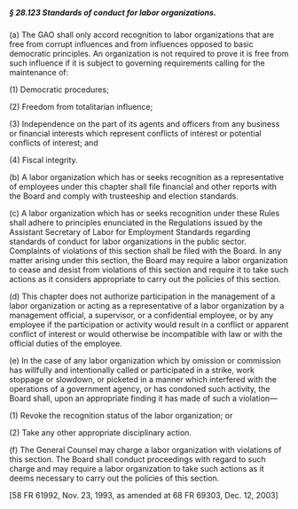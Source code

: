 ##### § 28.123 Standards of conduct for labor organizations. #####

(a) The GAO shall only accord recognition to labor organizations that are free from corrupt influences and from influences opposed to basic democratic principles. An organization is not required to prove it is free from such influence if it is subject to governing requirements calling for the maintenance of:

(1) Democratic procedures;

(2) Freedom from totalitarian influence;

(3) Independence on the part of its agents and officers from any business or financial interests which represent conflicts of interest or potential conflicts of interest; and

(4) Fiscal integrity.

(b) A labor organization which has or seeks recognition as a representative of employees under this chapter shall file financial and other reports with the Board and comply with trusteeship and election standards.

(c) A labor organization which has or seeks recognition under these Rules shall adhere to principles enunciated in the Regulations issued by the Assistant Secretary of Labor for Employment Standards regarding standards of conduct for labor organizations in the public sector. Complaints of violations of this section shall be filed with the Board. In any matter arising under this section, the Board may require a labor organization to cease and desist from violations of this section and require it to take such actions as it considers appropriate to carry out the policies of this section.

(d) This chapter does not authorize participation in the management of a labor organization or acting as a representative of a labor organization by a management official, a supervisor, or a confidential employee, or by any employee if the participation or activity would result in a conflict or apparent conflict of interest or would otherwise be incompatible with law or with the official duties of the employee.

(e) In the case of any labor organization which by omission or commission has willfully and intentionally called or participated in a strike, work stoppage or slowdown, or picketed in a manner which interfered with the operations of a government agency, or has condoned such activity, the Board shall, upon an appropriate finding it has made of such a violation—

(1) Revoke the recognition status of the labor organization; or

(2) Take any other appropriate disciplinary action.

(f) The General Counsel may charge a labor organization with violations of this section. The Board shall conduct proceedings with regard to such charge and may require a labor organization to take such actions as it deems necessary to carry out the policies of this section.

[58 FR 61992, Nov. 23, 1993, as amended at 68 FR 69303, Dec. 12, 2003]